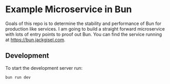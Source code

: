 # Example Microservice in Bun

Goals of this repo is to determine the stability and performance of Bun for production like services. I am going to 
build a straight forward microservice with lots of entry points to proof out Bun. You can find the service running at
https://bun.jackgisel.com.

## Development
To start the development server run:
```bash
bun run dev
```